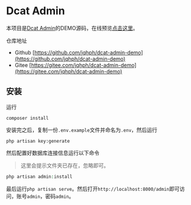 # Dcat Admin

本项目是[Dcat Admin](https://github.com/jqhph/dcat-admin)的DEMO源码，在线预览[点击这里](http://103.39.211.179:8080/admin)。


仓库地址

- Github [https://github.com/jqhph/dcat-admin-demo](https://github.com/jqhph/dcat-admin-demo) 
- Gitee  [https://gitee.com/jqhph/dcat-admin-demo](https://gitee.com/jqhph/dcat-admin-demo) 

## 安装

运行
```shell
composer install
```

安装完之后，复制一份`.env.example`文件并命名为`.env`，然后运行
```shell
php artisan key:generate
```

然后配置好数据库连接信息运行以下命令

> 这里会提示文件夹已存在，忽略即可。

```php
php artisan admin:install
```

最后运行`php artisan serve`。然后打开`http://localhost:8000/admin`即可访问，账号`admin`，密码`admin`。



